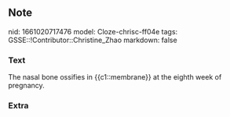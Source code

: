 ## Note
nid: 1661020717476
model: Cloze-chrisc-ff04e
tags: GSSE::!Contributor::Christine_Zhao
markdown: false

### Text
<div>
  <div>
    <div>
      <div>
        The nasal bone ossifies in {{c1::membrane}} at the eighth
        week of pregnancy.
      </div>
    </div>
  </div>
</div>

### Extra

